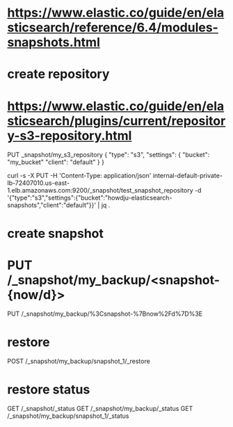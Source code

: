 # https://www.elastic.co/guide/en/elasticsearch/reference/6.4/modules-snapshots.html

# create repository

# https://www.elastic.co/guide/en/elasticsearch/plugins/current/repository-s3-repository.html

PUT \_snapshot/my_s3_repository
{
"type": "s3",
"settings": {
"bucket": "my_bucket"
"client": "default"
}
}

curl -s -X PUT -H 'Content-Type: application/json' internal-default-private-lb-72407010.us-east-1.elb.amazonaws.com:9200/\_snapshot/test_snapshot_repository -d '{"type":"s3","settings":{"bucket":"howdju-elasticsearch-snapshots","client":"default"}}' | jq .

# create snapshot

# PUT /\_snapshot/my_backup/<snapshot-{now/d}>

PUT /\_snapshot/my_backup/%3Csnapshot-%7Bnow%2Fd%7D%3E

# restore

POST /\_snapshot/my_backup/snapshot_1/\_restore

# restore status

GET /\_snapshot/\_status
GET /\_snapshot/my_backup/\_status
GET /\_snapshot/my_backup/snapshot_1/\_status
